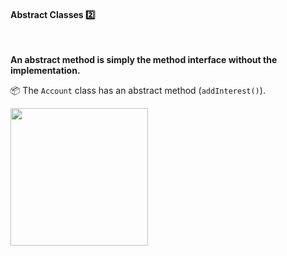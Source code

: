 <div id="title">

#### Abstract Classes :two:

</div>

<div id="body">

<tip-box type="definition">

<include src="../../../common/definitions.md#def-abstractClass" /> 
  
</tip-box>

**An abstract method is simply the method interface without the implementation.** 

<dynamic-panel src="../../../uml/classDiagrams/abstractClasses/what/embed-inOtherContext.md" boilerplate header="{{glyphicon_education}}UML → Class Diagrams → Abstract Classes" />

<p/>

<tip-box>

:package: The `Account` class has an abstract method (`addInterest()`).

<img src="{{baseUrl}}/oopDesign/inheritance/abstractClasses/images/account.png" height="220" />
<p/>

</tip-box>

</div>

<div id="extras">
</div>